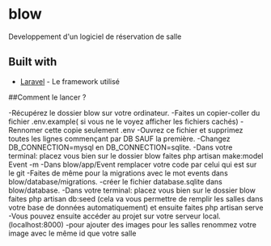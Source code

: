 # blow

Developpement d'un logiciel de réservation de salle

## Built with

* [Laravel](https://laravel.com/docs/7.x) - Le framework utilisé


##Comment le lancer ?

-Récupérez le dossier blow sur votre ordinateur.
-Faites un copier-coller du fichier .env.example( si vous ne le voyez afficher les fichiers cachés)
-Rennomer cette copie seulement .env
-Ouvrez ce fichier et supprimez toutes les lignes commençant par DB SAUF la première.
-Changez DB_CONNECTION=mysql en DB_CONNECTION=sqlite.
-Dans votre terminal:
  placez vous bien sur le dossier blow
  faites php artisan make:model Event -m
-Dans blow/app/Event remplacer votre code par celui qui est sur le git
-Faites de même pour la migrations avec le mot events dans blow/database/migrations.
-créer le fichier database.sqlite dans blow/database.
-Dans votre terminal:
  placez vous bien sur le dossier blow
  faites php artisan db:seed (cela va vous permettre de remplir les salles dans votre base de données automatiquement)
  et ensuite faites php artisan serve
-Vous pouvez ensuite accéder au projet sur votre serveur local.(localhost:8000)
-pour ajouter des images pour les salles renommez votre image avec le même id que votre salle

